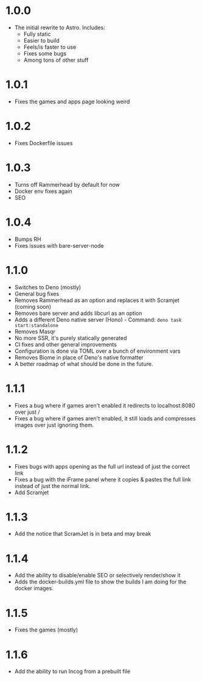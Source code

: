 # 1.0.0
- The initial rewrite to Astro. Includes:
    - Fully static
    - Easier to build
    - Feels/is faster to use
    - Fixes some bugs
    - Among tons of other stuff

# 1.0.1
- Fixes the games and apps page looking weird

# 1.0.2
- Fixes Dockerfile issues

# 1.0.3
- Turns off Rammerhead by default for now
- Docker env fixes again
- SEO

# 1.0.4
- Bumps RH
- Fixes issues with bare-server-node

# 1.1.0
- Switches to Deno (mostly)
- General bug fixes
- Removes Rammerhead as an option and replaces it with Scramjet (coming soon)
- Removes bare server and adds libcurl as an option
- Adds a different Deno native server (Hono) - Command: `deno task start:standalone`
- Removes Masqr
- No more SSR, it's purely statically generated
- CI fixes and other general improvements
- Configuration is done via TOML over a bunch of environment vars
- Removes Biome in place of Deno's native formatter
- A better roadmap of what should be done in the future.

# 1.1.1
- Fixes a bug where if games aren't enabled it redirects to localhost:8080 over just /
- Fixes a bug where if games aren't enabled, it still loads and compresses images over just ignoring them.

# 1.1.2
- Fixes bugs with apps opening as the full url instead of just the correct link
- Fixes a bug with the iFrame panel where it copies & pastes the full link instead of just the normal link.
- Add Scramjet

# 1.1.3
- Add the notice that ScramJet is in beta and may break

# 1.1.4
- Add the ability to disable/enable SEO or selectively render/show it
- Adds the docker-builds.yml file to show the builds I am doing for the docker images.

# 1.1.5
- Fixes the games (mostly)

# 1.1.6
- Add the ability to run Incog from a prebuilt file
